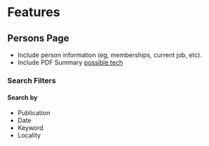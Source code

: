 # Features

## Persons Page

- Include person information (eg, memberships, current job, etc).
- Include PDF Summary [possible tech](http://react-pdf.diegomura.com/repl)

### Search Filters

#### Search by

- Publication
- Date
- Keyword
- Locality
